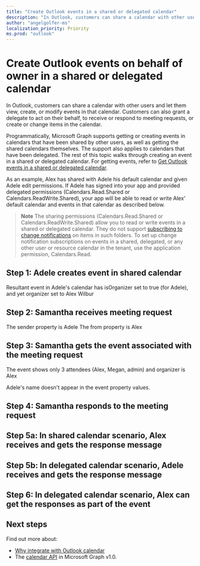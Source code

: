 ```yaml
---
title: "Create Outlook events in a shared or delegated calendar"
description: "In Outlook, customers can share a calendar with other users and let them view or modify events in that calendar. Customers can also grant a delegate to act on their  behalf, to receive or respond to meeting requests, or create or change items in the calendar."
author: "angelgolfer-ms"
localization_priority: Priority
ms.prod: "outlook"
---
```


# Create Outlook events on behalf of owner in a shared or delegated calendar

In Outlook, customers can share a calendar with other users and let them view, create, or modify events in that calendar. Customers can also grant a delegate to act on their  behalf, to receive or respond to meeting requests, or create or change items in the calendar.

Programmatically, Microsoft Graph supports getting or creating events in calendars that have been shared by other users, as well as getting the shared calendars themselves. The support also applies to calendars that have been delegated. The rest of this topic walks through creating an event in a shared or delegated calendar. For getting events, refer to [Get Outlook events in a shared or delegated calendar](outlook-get-shared-events-calendars.md).

As an example, Alex has shared with Adele his default calendar and given Adele edit permissions. If Adele has signed into your app and provided delegated permissions (Calendars.Read.Shared or Calendars.ReadWrite.Shared), your app will be able to read or write Alex' default calendar and events in that calendar as described below.

> **Note** The sharing permissions (Calendars.Read.Shared or Calendars.ReadWrite.Shared) allow you to read or write events in a shared or delegated calendar. They do not support [subscribing to change notifications](webhooks.md) on items in such folders. To set up change notification subscriptions on events in a shared, delegated, or any other user or resource calendar in the tenant, use the application permission, Calendars.Read.

## Step 1: Adele creates event in shared calendar

Resultant event in Adele's calendar has isOrganizer set to true (for Adele), and yet organizer set to Alex Wilbur


## Step 2: Samantha receives meeting request 

The sender property is Adele
The from property is Alex

## Step 3: Samantha gets the event associated with the meeting request

The event shows only 3 attendees (Alex, Megan, admin)
and organizer is Alex

Adele's name doesn't appear in the event property values.

## Step 4: Samantha responds to the meeting request



## Step 5a: In shared calendar scenario, Alex receives and gets the response message



## Step 5b: In delegated calendar scenario, Adele receives and gets the response message



## Step 6: In delegated calendar scenario, Alex can get the responses as part of the event



## Next steps

Find out more about:

- [Why integrate with Outlook calendar](outlook-calendar-concept-overview.md)
- The [calendar API](/graph/api/resources/calendar?view=graph-rest-1.0) in Microsoft Graph v1.0.